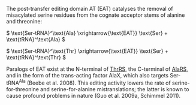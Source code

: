 

<!--
	What to call the superfamily?
	Removes glycine too?
	How extensive is the superfamily?
	Motifs? Active site?
-->

The post-transfer editing domain AT (EAT) catalyses the removal of misacylated serine residues from the cognate acceptor stems of alanine and threonine:


$ \text{Ser-tRNA}^\text{Ala} \xrightarrow{\text{EAT}} \text{Ser} + \text{tRNA}^\text{Ala} $

$ \text{Ser-tRNA}^\text{Thr} \xrightarrow{\text{EAT}} \text{Ser} + \text{tRNA}^\text{Thr} $


Paralogs of EAT exist at the N-terminal of [ThrRS](/class2/thr/), the C-terminal of [AlaRS](/class2/ala/), and in the form of the trans-acting factor AlaX, which also targets Ser-tRNA$^\text{Ala}$ (Beebe et al. 2008). This editing activity lowers the rate of serine-for-threonine and serine-for-alanine mistranslations; the latter is known to cause profound problems in nature (Guo et al. 2009a, Schimmel 2011).
